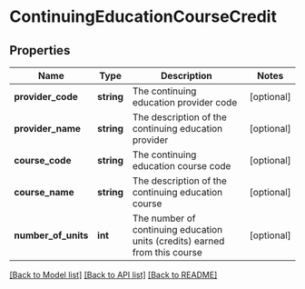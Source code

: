 # ContinuingEducationCourseCredit

## Properties
Name | Type | Description | Notes
------------ | ------------- | ------------- | -------------
**provider_code** | **string** | The continuing education provider code | [optional] 
**provider_name** | **string** | The description of the continuing education provider | [optional] 
**course_code** | **string** | The continuing education course code | [optional] 
**course_name** | **string** | The description of the continuing education course | [optional] 
**number_of_units** | **int** | The number of continuing education units (credits) earned from this course | [optional] 

[[Back to Model list]](../README.md#documentation-for-models) [[Back to API list]](../README.md#documentation-for-api-endpoints) [[Back to README]](../README.md)


